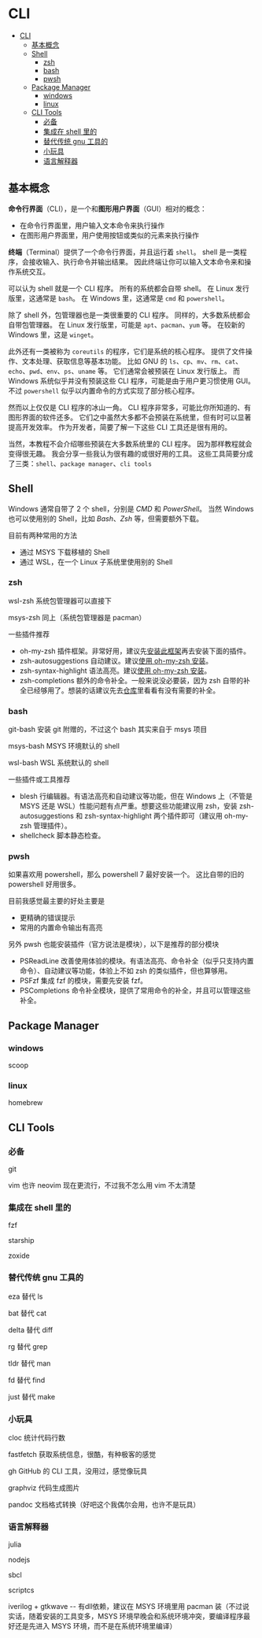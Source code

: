 <!-- TODO CLI-->
# CLI

- [CLI](#cli)
  - [基本概念](#基本概念)
  - [Shell](#shell)
    - [zsh](#zsh)
    - [bash](#bash)
    - [pwsh](#pwsh)
  - [Package Manager](#package-manager)
    - [windows](#windows)
    - [linux](#linux)
  - [CLI Tools](#cli-tools)
    - [必备](#必备)
    - [集成在 shell 里的](#集成在-shell-里的)
    - [替代传统 gnu 工具的](#替代传统-gnu-工具的)
    - [小玩具](#小玩具)
    - [语言解释器](#语言解释器)

## 基本概念

**命令行界面**（CLI），是一个和**图形用户界面**（GUI）相对的概念：

  - 在命令行界面里，用户输入文本命令来执行操作
  - 在图形用户界面里，用户使用按钮或类似的元素来执行操作

**终端**（Terminal）提供了一个命令行界面，并且运行着 `shell`。
shell 是一类程序，会接收输入、执行命令并输出结果。
因此终端让你可以输入文本命令来和操作系统交互。

可以认为 shell 就是一个 CLI 程序。
所有的系统都会自带 shell。
在 Linux 发行版里，这通常是 `bash`。
在 Windows 里，这通常是 `cmd` 和 `powershell`。

除了 shell 外，包管理器也是一类很重要的 CLI 程序。
同样的，大多数系统都会自带包管理器。
在 Linux 发行版里，可能是 `apt`、`pacman`、`yum` 等。
在较新的 Windows 里，这是 `winget`。

此外还有一类被称为 `coreutils` 的程序，它们是系统的核心程序。
提供了文件操作、文本处理、获取信息等基本功能。
比如 GNU 的 `ls`、`cp`、`mv`、`rm`、`cat`、`echo`、`pwd`、`env`、`ps`、`uname` 等。
它们通常会被预装在 Linux 发行版上。
而 Windows 系统似乎并没有预装这些 CLI 程序，可能是由于用户更习惯使用 GUI。
不过 `powershell` 似乎以内置命令的方式实现了部分核心程序。

然而以上仅仅是 CLI 程序的冰山一角。
CLI 程序非常多，可能比你所知道的、有图形界面的软件还多。
它们之中虽然大多都不会预装在系统里，但有时可以显著提高开发效率。
作为开发者，简要了解一下这些 CLI 工具还是很有用的。

当然，本教程不会介绍哪些预装在大多数系统里的 CLI 程序。
因为那样教程就会变得很无趣。
我会分享一些我认为很有趣的或很好用的工具。
这些工具简要分成了三类：`shell`、`package manager`、`cli tools`

## Shell

Windows 通常自带了 2 个 shell，分别是 *CMD* 和 *PowerShell*。
当然 Windows 也可以使用别的 Shell，比如 *Bash*、*Zsh* 等，但需要额外下载。

目前有两种常用的方法
  - 通过 MSYS 下载移植的 Shell
  - 通过 WSL，在一个 Linux 子系统里使用别的 Shell

### zsh

wsl-zsh 系统包管理器可以直接下

msys-zsh 同上（系统包管理器是 pacman）


一些插件推荐
  - oh-my-zsh 插件框架。非常好用，建议先[安装此框架](https://github.com/ohmyzsh/ohmyzsh/?tab=readme-ov-file#basic-installation)再去安装下面的插件。
  - zsh-autosuggestions 自动建议。建议[使用 oh-my-zsh 安装](https://github.com/zsh-users/zsh-autosuggestions/blob/master/INSTALL.md#oh-my-zsh)。
  - zsh-syntax-highlight 语法高亮。建议[使用 oh-my-zsh 安装](https://github.com/zsh-users/zsh-syntax-highlighting/blob/master/INSTALL.md#oh-my-zsh)。
  - zsh-completions 额外的命令补全。一般来说没必要装，因为 zsh 自带的补全已经够用了。想装的话建议先去[仓库](https://github.com/zsh-users/zsh-completions/tree/master/src)里看看有没有需要的补全。

### bash

git-bash 安装 git 附赠的，不过这个 bash 其实来自于 msys 项目

msys-bash MSYS 环境默认的 shell

wsl-bash WSL 系统默认的 shell

一些插件或工具推荐
  - blesh 行编辑器。有语法高亮和自动建议等功能，但在 Windows 上（不管是 MSYS 还是 WSL）性能问题有点严重。想要这些功能建议用 zsh，安装 zsh-autosuggestions 和 zsh-syntax-highlight 两个插件即可（建议用 oh-my-zsh 管理插件）。
  - shellcheck 脚本静态检查。

### pwsh

如果喜欢用 powershell，那么 powershell 7 最好安装一个。
这比自带的旧的 powershell 好用很多。

目前我感觉最主要的好处主要是
  - 更精确的错误提示
  - 常用的内置命令输出有高亮

另外 pwsh 也能安装插件（官方说法是模块），以下是推荐的部分模块
  - PSReadLine 改善使用体验的模块。有语法高亮、命令补全（似乎只支持内置命令）、自动建议等功能，体验上不如 zsh 的类似插件，但也算够用。
  - PSFzf 集成 fzf 的模块，需要先安装 fzf。
  - PSCompletions 命令补全模块，提供了常用命令的补全，并且可以管理这些补全。

## Package Manager

### windows
scoop

### linux
homebrew

## CLI Tools

### 必备

git

vim 也许 neovim 现在更流行，不过我不怎么用 vim 不太清楚

### 集成在 shell 里的

fzf

starship

zoxide

### 替代传统 gnu 工具的

eza 替代 ls

bat 替代 cat

delta 替代 diff

rg 替代 grep

tldr 替代 man

fd 替代 find

just 替代 make

### 小玩具

cloc 统计代码行数

fastfetch 获取系统信息，很酷，有种极客的感觉

gh GitHub 的 CLI 工具，没用过，感觉像玩具

graphviz 代码生成图片

pandoc 文档格式转换（好吧这个我偶尔会用，也许不是玩具）

### 语言解释器

<!-- TODO 这个不应该出现在这里，过段时间删了 -->

julia

nodejs

sbcl

scriptcs

iverilog + gtkwave -- 有dll依赖，建议在 MSYS 环境里用 pacman 装（不过说实话，随着安装的工具变多，MSYS 环境早晚会和系统环境冲突，要编译程序最好还是先进入 MSYS 环境，而不是在系统环境里编译）